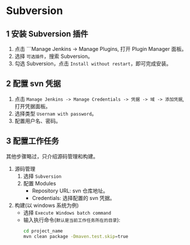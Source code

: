 # Subversion

## 1 安装 Subversion 插件

1. 点击 ```Manage Jenkins -> Manage Plugins, 打开 Plugin Manager 面板。
2. 选择 ```可选插件```，搜索 Subversion。
3. 勾选 Subversion，点击 ```Install without restart```，即可完成安装。

## 2 配置 svn 凭据

1. 点击 ```Manage Jenkins -> Manage Credentials -> 凭据 -> 域 -> 添加凭据```, 打开凭据面板。
2. 选择类型 ```Usernam with password```。
3. 配置用户名、密码。

## 3 配置工作任务

其他步骤略过，只介绍源码管理和构建。

1. 源码管理
   1. 选择 ```Subversion```
   2. 配置 Modules
      - Repository URL:  svn 仓库地址。
      - Credentials: 选择配置的 svn 凭据。
2. 构建(以 windows 系统为例)
   - 选择 ```Execute Windows batch command```
   - 输入执行命令(```默认是当前工作任务所在的目录```):
      ```bash
      cd project_name
      mvn clean package -Dmaven.test.skip=true
      ```
